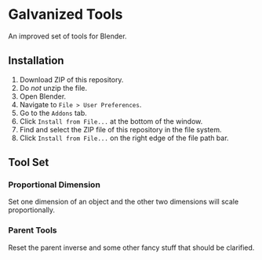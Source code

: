 # Galvanized Tools
An improved set of tools for Blender.

## Installation
1. Download ZIP of this repository.
2. Do *not* unzip the file.
3. Open Blender.
4. Navigate to `File > User Preferences`.
5. Go to the `Addons` tab.
6. Click `Install from File...` at the bottom of the window.
7. Find and select the ZIP file of this repository in the file system.
8. Click `Install from File...` on the right edge of the file path bar.

## Tool Set

### Proportional Dimension
Set one dimension of an object and the other two dimensions will scale proportionally.

### Parent Tools
Reset the parent inverse and some other fancy stuff that should be clarified.
